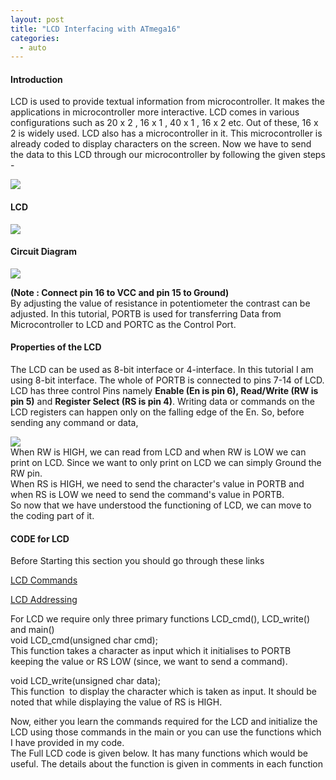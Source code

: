 ```yaml
---
layout: post
title: "LCD Interfacing with ATmega16"
categories:
  - auto
---
```


#### Introduction

LCD is used to provide textual information from microcontroller. It makes the applications in microcontroller more interactive. LCD comes in various configurations such as 20 x 2 , 16 x 1 , 40 x 1 , 16 x 2 etc. Out of these, 16 x 2 is widely used. LCD also has a microcontroller in it. This microcontroller is already coded to display characters on the screen. Now we have to send the data to this LCD through our microcontroller by following the given steps -

![][1]

#### LCD

![][2]

#### Circuit Diagram

![][3]

**(Note : Connect pin 16 to VCC and pin 15 to Ground)**  
By adjusting the value of resistance in potentiometer the contrast can be adjusted. In this tutorial, PORTB is used for transferring Data from Microcontroller to LCD and PORTC as the Control Port.

#### Properties of the LCD

The LCD can be used as 8-bit interface or 4-interface. In this tutorial I am using 8-bit interface. The whole of PORTB is connected to pins 7-14 of LCD. LCD has three control Pins namely **Enable (En is pin 6), Read/Write (RW is pin 5)** and **Register Select (RS is pin 4)**. Writing data or commands on the LCD registers can happen only on the falling edge of the En. So, before sending any command or data,

![][4]  
When RW is HIGH, we can read from LCD and when RW is LOW we can print on LCD. Since we want to only print on LCD we can simply Ground the RW pin.  
When RS is HIGH, we need to send the character's value in PORTB and when RS is LOW we need to send the command's value in PORTB.  
So now that we have understood the functioning of LCD, we can move to the coding part of it.

#### CODE for LCD

Before Starting this section you should go through these links

[LCD Commands][5]

[LCD Addressing][6]

For LCD we require only three primary functions LCD_cmd(), LCD_write() and main()  
void LCD_cmd(unsigned char cmd);  
This function takes a character as input which it initialises to PORTB keeping the value or RS LOW (since, we want to send a command).

void LCD_write(unsigned char data);  
This function  to display the character which is taken as input. It should be noted that while displaying the value of RS is HIGH.

Now, either you learn the commands required for the LCD and initialize the LCD using those commands in the main or you can use the functions which I have provided in my code.  
The Full LCD code is given below. It has many functions which would be useful. The details about the function is given in comments in each function

[1]: https://lh4.googleusercontent.com/6HprSqJbDf6AjwC8rBVbpJfG6JyhXNBM9wINojeqPdMtmGiP4YNZdvkAeS-Mfr6aDZqaybFmy9ShtqcGZWAetl0_0LHOVB16c7ZZp-LNHPz9Ui4M1gx1bUyTfA
[2]: https://lh3.googleusercontent.com/i3PrMYwb_5eTnaoFuULxoht5PKtg45jY0XvIEQqLvnTbtpuek7vC-mrggAWzcgk5KbJuoC1JGp_PKbIq8A-CIR4wcRYTj_BsDTHwlGvghm9fXx3H2W93clJ7OA
[3]: https://lh6.googleusercontent.com/lVTL3lzsxGrJiAwOfKrWc05h3dmuqI5w8t-PXA7cDqvLq_64fFeKq_u-jZbVhe-LORbIAXw_Z27X73ZpfcCUT6C4-Qy6XGBBVPBrrPKWcXlxXfnNo8Jkk19BYQ
[4]: https://lh3.googleusercontent.com/UuASEqejZ7srsYDd2wNk1Q4q5sFTd4sJxlg41r3f3l6_oDFpXI1WdAOpTvaR9YZMHByWKzq-hdm9CLYU1tx4QdV6PXfJHK_XeJFHEnS4RArO_rad4oxjql92_A
[5]: http://mil.ufl.edu/4744/docs/lcdmanual/commands.html
[6]: http://web.alfredstate.edu/weimandn/lcd/lcd_addressing/lcd_addressing_index.html
